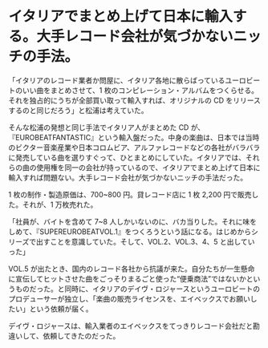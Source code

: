 # イタリアでまとめ上げて日本に輸入する。大手レコード会社が気づかないニッチの手法。

「イタリアのレコード業者か問屋に、イタリア各地に散らばっているユーロビートのいい曲をまとめさせて、1 枚のコンピレーション・アルバムをつくらせる。それを独占的にうちが全部買い取って輸入すれば、オリジナルの CD をリリースするのと同じだろう」と松浦は考えていた。

そんな松浦の発想と同じ手法でイタリア人がまとめた CD が、『EUROBEATFANTASTIC』という輸入盤だった。中身の楽曲は、日本では当時のビクター音楽産業や日本コロムビア、アルファレコードなどの各社がバラバラに発売している曲を選りすぐって、ひとまとめにしていた。イタリアでは、それらの曲の使用権を同一の会社が持っているので、イタリアでまとめ上げて日本に輸入すれば問題ない。大手レコード会社が気づかないニッチの手法だった。

1 枚の制作・製造原価は、700~800 円。貸レコード店に 1 枚 2,200 円で販売した。それが、1 万枚売れた。

「社員が、バイトを含めて 7~8 人しかいないのに、バカ当りした。それに味をしめて、『SUPEREUROBEATVOL.1』をつくろうという話になる。はじめからシリーズで出すことを意識していた。そして、VOL.2、VOL.3、4、5 と出していった」

VOL.5 が出たとき、国内のレコード各社から抗議が来た。自分たちが一生懸命に宣伝してヒットさせた曲をごっそりまるごと使った“便乗商法”ではないかというものだった。と同時に、イタリアのデイヴ・ロジャースというユーロビートのプロデューサーが独立し、「楽曲の販売ライセンスを、エイベックスでお願いしたい」という依頼が届く。

デイヴ・ロジャースは、輸入業者のエイベックスをてっきりレコード会社だと勘違いして、依頼してきたのだった。
